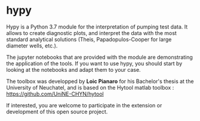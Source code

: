 # hypy

Hypy is a Python 3.7 module for the interpretation of pumping test data. It allows to create diagnostic plots, and interpret the data with the most standard analytical solutions (Theis, Papadopulos-Cooper for large diameter wells, etc.).

The jupyter notebooks that are provided with the module are demonstrating the application of the tools. If you want to use hypy, you should start by looking at the notebooks and adapt them to your case.

The toolbox was developped by **Loic Pianaro** for his Bachelor's thesis at the University of Neuchatel, and is based on the Hytool matlab toolbox : https://github.com/UniNE-CHYN/hytool 

If interested, you are welcome to participate in the extension or development of this open source project.
 
